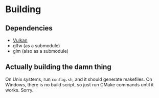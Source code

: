 # Building

## Dependencies

- [Vulkan](https://vulkan.org)
- glfw (as a submodule)
- glm (also as a submodule)

## Actually building the damn thing

On Unix systems, run `config.sh`, and it should generate makefiles. On Windows, there is no build script, so just run CMake commands until it works. Sorry.